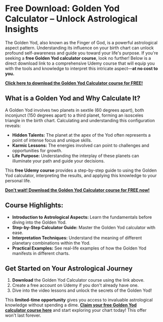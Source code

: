 # Free Download: Golden Yod Calculator – Unlock Astrological Insights

The Golden Yod, also known as the Finger of God, is a powerful astrological aspect pattern. Understanding its influence on your birth chart can unlock profound self-awareness and guide you toward your life's purpose. If you're seeking a **free Golden Yod calculator course**, look no further! Below is a direct download link to a comprehensive Udemy course that will equip you with the tools and knowledge to interpret this intricate aspect—**at no cost to you.**

[**Click here to download the Golden Yod Calculator course for FREE!**](https://udemywork.com/golden-yod-calculator)

## What is a Golden Yod and Why Calculate It?

A Golden Yod involves two planets in sextile (60 degrees apart), both inconjunct (150 degrees apart) to a third planet, forming an isosceles triangle in the birth chart. Calculating and understanding this configuration reveals:

*   **Hidden Talents:** The planet at the apex of the Yod often represents a point of intense focus and unique skills.
*   **Karmic Lessons:** The energies involved can point to challenges and opportunities for growth.
*   **Life Purpose:** Understanding the interplay of these planets can illuminate your path and guide your decisions.

This **free Udemy course** provides a step-by-step guide to using the Golden Yod calculator, interpreting the results, and applying this knowledge to your personal life.

[**Don't wait! Download the Golden Yod Calculator course for FREE now!**](https://udemywork.com/golden-yod-calculator)

## Course Highlights:

*   **Introduction to Astrological Aspects:** Learn the fundamentals before diving into the Golden Yod.
*   **Step-by-Step Calculator Guide:** Master the Golden Yod calculator with ease.
*   **Interpretation Techniques:** Understand the meaning of different planetary combinations within the Yod.
*   **Practical Examples:** See real-life examples of how the Golden Yod manifests in different charts.

## Get Started on Your Astrological Journey

1.  **Download** the Golden Yod Calculator course using the link above.
2.  Create a free account on Udemy if you don't already have one.
3.  Dive into the video lessons and unlock the secrets of the Golden Yod!

This **limited-time opportunity** gives you access to invaluable astrological knowledge without spending a dime. **[Claim your free Golden Yod calculator course here](https://udemywork.com/golden-yod-calculator)** and start exploring your chart today! This offer won't last forever.
